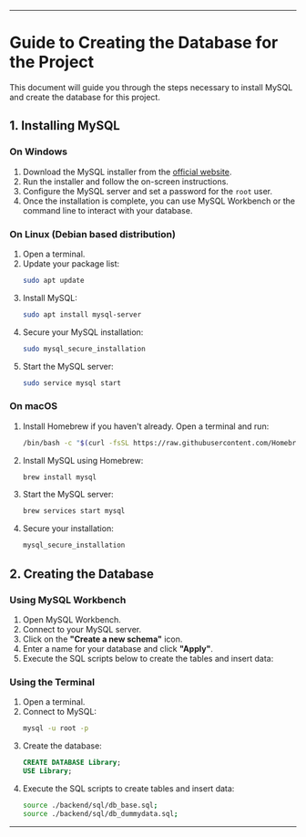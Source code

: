 
---

# Guide to Creating the Database for the Project

This document will guide you through the steps necessary to install MySQL and create the database for this project.

## 1. Installing MySQL

### On Windows

1. Download the MySQL installer from the [official website](https://dev.mysql.com/downloads/mysql/).
2. Run the installer and follow the on-screen instructions.
3. Configure the MySQL server and set a password for the `root` user.
4. Once the installation is complete, you can use MySQL Workbench or the command line to interact with your database.

### On Linux (Debian based distribution)

1. Open a terminal.
2. Update your package list:
   ```bash
   sudo apt update
   ```
3. Install MySQL:
   ```bash
   sudo apt install mysql-server
   ```
4. Secure your MySQL installation:
   ```bash
   sudo mysql_secure_installation
   ```
5. Start the MySQL server:
   ```bash
   sudo service mysql start
   ```

### On macOS

1. Install Homebrew if you haven't already. Open a terminal and run:
   ```bash
   /bin/bash -c "$(curl -fsSL https://raw.githubusercontent.com/Homebrew/install/HEAD/install.sh)"
   ```
2. Install MySQL using Homebrew:
   ```bash
   brew install mysql
   ```
3. Start the MySQL server:
   ```bash
   brew services start mysql
   ```
4. Secure your installation:
   ```bash
   mysql_secure_installation
   ```

## 2. Creating the Database

### Using MySQL Workbench

1. Open MySQL Workbench.
2. Connect to your MySQL server.
3. Click on the **"Create a new schema"** icon.
4. Enter a name for your database and click **"Apply"**.
5. Execute the SQL scripts below to create the tables and insert data:

### Using the Terminal

1. Open a terminal.
2. Connect to MySQL:
   ```bash
   mysql -u root -p
   ```
3. Create the database:
   ```sql
   CREATE DATABASE Library;
   USE Library;
   ```
4. Execute the SQL scripts to create tables and insert data:
   ```bash
   source ./backend/sql/db_base.sql;
   source ./backend/sql/db_dummydata.sql;
   ```

---
